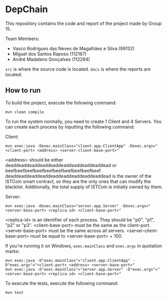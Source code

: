 # DepChain

This repository contains the code and report of the project made by Group 15.

Team Members:
- Vasco Rodrigues das Neves de Magalhães e Silva (99132)
- Miguel dos Santos Raposo (112167)
- André Madaleno Gonçalves (112294)

``src`` is where the source code is located. ``docs`` is where the reports are located.


## How to run

To build the project, execute the following command:
```shell
mvn clean compile
```

To run the system normally, you need to create 1 Client and 4 Servers. You can create each process by inputting the following command:

Client:
```shell
mvn exec:java -Dexec.mainClass="client.app.ClientApp" -Dexec.args="<client-port> <address> <server-client-base-port>"
```
\<address\> should be either deaddeaddeaddeaddeaddeaddeaddeaddeaddead or beefbeefbeefbeefbeefbeefbeefbeefbeefbeef.
deaddeaddeaddeaddeaddeaddeaddeaddeaddead is the owner of the ISTCoin smart contract, so they are the only ones that can modify the blacklist. Additionally, the total supply of ISTCoin is initially owned by them.

Server:
```shell
mvn exec:java -Dexec.mainClass="server.app.Server" -Dexec.args="<server-base-port> <replica-id> <client-base-port>"
```

\<replica-id\> is an identifier of each process. They should be "p0", "p1", "p2" or "p3".
\<client-base-port\> must be the same as the client-port.
\<server-base-port\> must be the same across all servers.
\<server-client-base-port\> must be equal to \<server-base-port\> + 100.

If you're running it on Windows, ``exec.mainClass`` and ``exec.args`` in quotation marks:
```shell
mvn exec:java -D"exec.mainClass"="client.app.ClientApp" -D"exec.args"="<client-port> <address> <server-base-port>"
mvn exec:java -D"exec.mainClass"="server.app.Server" -D"exec.args"="<server-base-port> <replica-id> <client-base-port>"
```

To execute the tests, execute the following command:
```shell
mvn test
```